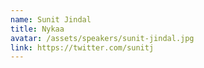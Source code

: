 ```yaml
---
name: Sunit Jindal
title: Nykaa
avatar: /assets/speakers/sunit-jindal.jpg
link: https://twitter.com/sunitj
---
```

